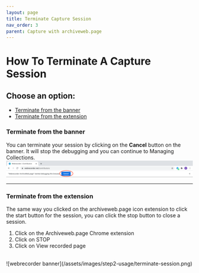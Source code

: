 ```yaml
---
layout: page
title: Terminate Capture Session
nav_order: 3
parent: Capture with archiveweb.page
---
```


# How To Terminate A Capture Session
## Choose an option:
* [Terminate from the banner](#terminate_banner)
* [Terminate from the extension](#terminate_extension)



### <a id="terminate_banner">Terminate from the banner</a>
You can terminate your session by clicking on the <b>Cancel</b> button on the banner. It will stop the debugging and you can continue to Managing Collections.
<br>
![webrecorder banner](/assets/images/step2-usage/wr-banner-terminate.png)

--- 

### <a id="terminate_extension">Terminate from the extension</a>
The same way you clicked on the archiveweb.page icon extension to click the start button for the session, you can click the stop button to close a session.

1. Click on the Archiveweb.page Chrome extension
2. Click on STOP
3. Click on View recorded page 
<br>
![webrecorder banner](/assets/images/step2-usage/terminate-session.png)

